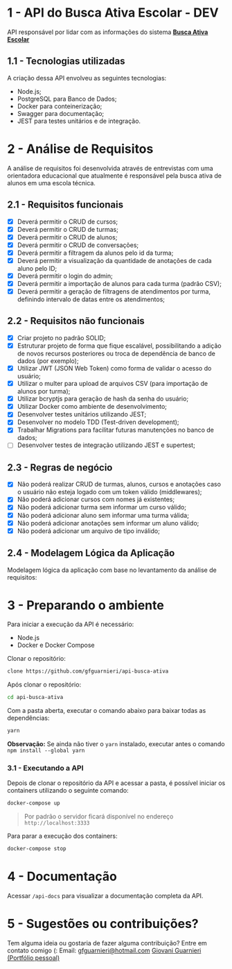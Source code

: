 # 1 - API do Busca Ativa Escolar - DEV
API responsável por lidar com as informações do sistema <a href="https://github.com/gfguarnieri/webBuscaAtiva">**Busca Ativa Escolar**</a>

## 1.1 - Tecnologias utilizadas
A criação dessa API envolveu as seguintes tecnologias:
* Node.js;
* PostgreSQL para Banco de Dados;
* Docker para conteinerização;
* Swagger para documentação;
* JEST para testes unitários e de integração.

# 2 - Análise de Requisitos
A análise de requisitos foi desenvolvida através de entrevistas com uma orientadora educacional que atualmente é responsável pela busca ativa de alunos em uma escola técnica.

## 2.1 - Requisitos funcionais
* [x] Deverá permitir o CRUD de cursos; 
* [x] Deverá permitir o CRUD de turmas; 
* [x] Deverá permitir o CRUD de alunos; 
* [x] Deverá permitir o CRUD de conversações;
* [x] Deverá permitir a filtragem da alunos pelo id da turma;
* [x] Deverá permitir a visualização da quantidade de anotações de cada aluno pelo ID;
* [x] Deverá permitir o login do admin;
* [x] Deverá permitir a importação de alunos para cada turma (padrão CSV);
* [x] Deverá permitir a geração de filtragens de atendimentos por turma, definindo intervalo de datas entre os atendimentos;

## 2.2 - Requisitos não funcionais
* [x] Criar projeto no padrão SOLID;
* [x] Estruturar projeto de forma que fique escalável, possibilitando a adição de novos recursos posteriores ou troca de dependência de banco de dados (por exemplo);
* [x] Utilizar JWT (JSON Web Token) como forma de validar o acesso do usuário;
* [x] Utilizar o multer para upload de arquivos CSV (para importação de alunos por turma);
* [x] Utilizar bcryptjs para geração de hash da senha do usuário; 
* [x] Utilizar Docker como ambiente de desenvolvimento;
* [x] Desenvolver testes unitários utilizando JEST;
* [x] Desenvolver no modelo TDD (Test-driven development);
* [x] Trabalhar Migrations para facilitar futuras manutenções no banco de dados;
* [ ] Desenvolver testes de integração utilizando JEST e supertest;

## 2.3 - Regras de negócio
* [x] Não poderá realizar CRUD de turmas, alunos, cursos e anotações caso o usuário não esteja logado com um token válido (middlewares);
* [x] Não poderá adicionar cursos com nomes já existentes;
* [x] Não poderá adicionar turma sem informar um curso válido;
* [x] Não poderá adicionar aluno sem informar uma turma válida; 
* [x] Não poderá adicionar anotações sem informar um aluno válido;
* [x] Não poderá adicionar um arquivo de tipo inválido; 

## 2.4 - Modelagem Lógica da Aplicação
Modelagem lógica da aplicação com base no levantamento da análise de requisitos:

# 3 - Preparando o ambiente
Para iniciar a execução da API é necessário:
- Node.js
- Docker e Docker Compose

Clonar o repositório:
```sh
clone https://github.com/gfguarnieri/api-busca-ativa
```

Após clonar o repositório:
```sh
cd api-busca-ativa
```
 Com a pasta aberta, executar o comando abaixo para baixar todas as dependências:
```sh
yarn
```
**Observação:** Se ainda não tiver o ``yarn`` instalado, executar antes o comando ``npm install --global yarn`` 


### 3.1 - Executando a API
Depois de clonar o repositório da API e acessar a pasta, é possível iniciar os containers utilizando o seguinte comando:

```sh
docker-compose up
```
>Por padrão o servidor ficará disponível no endereço ``http://localhost:3333`` 

Para parar a execução dos containers:
```sh
docker-compose stop
```

# 4 - Documentação
Acessar  ``/api-docs`` para visualizar a documentação completa da API.

# 5 - Sugestões ou contribuições?
Tem alguma ideia ou gostaria de fazer alguma contribuição? Entre em contato comigo (:
Email: gfguarnieri@hotmail.com
[Giovani Guarnieri (Portfólio pessoal)](https://www.giovanniguarnieri.com.br)